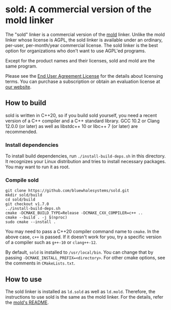 # sold: A commercial version of the mold linker

The "sold" linker is a commercial version of the
[mold](https://github.com/rui314/mold) linker. Unlike the mold linker whose
license is AGPL, the sold linker is available under an ordinary, per-user,
per-month/year commercial license. The sold linker is the best option for
organizations who don't want to use AGPL'ed programs.

Except for the product names and their licenses, sold and mold are the same
program.

Please see the [End User Agreement License](LICENSE.md) for the details about
licensing terms. You can purchase a subscription or obtain an evaluation
license at [our website](https://bluewhale.systems).

## How to build

sold is written in C++20, so if you build sold yourself, you need a
recent version of a C++ compiler and a C++ standard library. GCC 10.2
or Clang 12.0.0 (or later) as well as libstdc++ 10 or libc++ 7 (or
later) are recommended.

### Install dependencies

To install build dependencies, run `./install-build-deps.sh` in this
directory. It recognizes your Linux distribution and tries to install
necessary packages. You may want to run it as root.

### Compile sold

```shell
git clone https://github.com/bluewhalesystems/sold.git
mkdir sold/build
cd sold/build
git checkout v1.7.0
../install-build-deps.sh
cmake -DCMAKE_BUILD_TYPE=Release -DCMAKE_CXX_COMPILER=c++ ..
cmake --build . -j $(nproc)
sudo cmake --install .
```

You may need to pass a C++20 compiler command name to `cmake`.
In the above case, `c++` is passed. If it doesn't work for you,
try a specific version of a compiler such as `g++-10` or `clang++-12`.

By default, `sold` is installed to `/usr/local/bin`. You can change
that by passing `-DCMAKE_INSTALL_PREFIX=<directory>`. For other cmake
options, see the comments in `CMakeLists.txt`.

## How to use

The sold linker is installed as `ld.sold` as well as `ld.mold`. Therefore,
the instructions to use sold is the same as the mold linker. For the details,
refer the [mold's README](https://github.com/rui314/mold).
